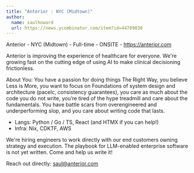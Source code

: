 ```yaml
---
title: "Anterior : NYC (Midtown)"
author:
  name: saulhoward
  url: https://news.ycombinator.com/item?id=44789030
---
```


<JobNavigation />

Anterior - NYC (Midtown) - Full-time - ONSITE - <a href="https:&#x2F;&#x2F;anterior.com" rel="nofollow">https:&#x2F;&#x2F;anterior.com</a>

Anterior is improving the experience of healthcare for everyone. We&#x27;re growing fast on the cutting edge of using AI to make clinical decisioning frictionless.

About You: You have a passion for doing things The Right Way, you believe Less is More, you want to focus on Foundations of system design and architecture (pacelc, consistency guarantees), you care as much about the code you do not write, you’re tired of the hype treadmill and care about the fundamentals. You have battle scars from overengineered and underperforming slop, and you care about writing code that lasts.

- Langs: Python &#x2F; Go &#x2F; TS, React (and HTMX if you can help!)  
- Infra: Nix, CDKTF, AWS

We&#x27;re hiring engineers to work directly with our end customers owning strategy and execution. The playbook for LLM-enabled enterprise software is not yet written. Come and help us write it!

Reach out directly: saul@anterior.com
<JobApplication />
